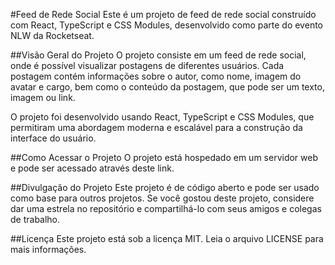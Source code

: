#Feed de Rede Social
Este é um projeto de feed de rede social construído com React, TypeScript e CSS Modules, desenvolvido como parte do evento NLW da Rocketseat.

##Visão Geral do Projeto
O projeto consiste em um feed de rede social, onde é possível visualizar postagens de diferentes usuários. Cada postagem contém informações sobre o autor, como nome, imagem do avatar e cargo, bem como o conteúdo da postagem, que pode ser um texto, imagem ou link.

O projeto foi desenvolvido usando React, TypeScript e CSS Modules, que permitiram uma abordagem moderna e escalável para a construção da interface do usuário.

##Como Acessar o Projeto
O projeto está hospedado em um servidor web e pode ser acessado através deste link.

##Divulgação do Projeto
Este projeto é de código aberto e pode ser usado como base para outros projetos. Se você gostou deste projeto, considere dar uma estrela no repositório e compartilhá-lo com seus amigos e colegas de trabalho.

##Licença
Este projeto está sob a licença MIT. Leia o arquivo LICENSE para mais informações.